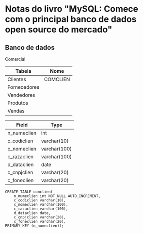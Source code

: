 # Notas do livro "MySQL: Comece com o principal banco de dados open source do mercado"

## Banco de dados

Comercial

| Tabela       | Nome     |
|--------------|----------|
| Clientes     | COMCLIEN |
| Fornecedores |          |
| Vendedores   |          |
| Produtos     |          |
| Vendas       |          |

| Field       | Type         |
|-------------|--------------|
| n_numeclien | int          |
| c_codiclien | varchar(10)  |
| c_nomeclien | varchar(100) |
| c_razaclien | varchar(100) |
| d_dataclien | date         |
| c_cnpjclien | varchar(20)  |
| c_foneclien | varchar(20)  |

```mysql
CREATE TABLE comclien(
    n_numeclien int NOT NULL AUTO_INCREMENT,
    c_codiclien varchar(10),
    c_nomeclien varchar(100),
    c_razaclien varchar(100),
    d_dataclien date,
    c_cnpjclien varchar(20),
    c_foneclien varchar(20),
PRIMARY KEY (n_numeclien));
```
